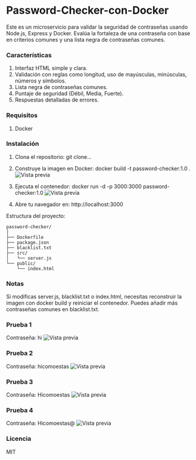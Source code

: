 # Password-Checker-con-Docker
Este es un microservicio para validar la seguridad de contraseñas usando Node.js, Express y Docker. Evalúa la fortaleza de una contraseña con base en criterios comunes y una lista negra de contraseñas comunes.

### Características 
1. Interfaz HTML simple y clara.
2. Validación con reglas como longitud, uso de mayúsculas, minúsculas, números y símbolos.
3. Lista negra de contraseñas comunes.
4. Puntaje de seguridad (Débil, Media, Fuerte).
5. Respuestas detalladas de errores.

### Requisitos
1. Docker

### Instalación
1. Clona el repositorio:
   git clone...

2. Construye la imagen en Docker:
   docker build -t password-checker:1.0 .
   ![Vista previa](img/upload_docker.png)


4. Ejecuta el contenedor:
   docker run -d -p 3000:3000 password-checker:1.0
   ![Vista previa](img/upload_port.png)

6. Abre tu navegador en:
   http://localhost:3000

Estructura del proyecto:
```
password-checker/
│
├── Dockerfile
├── package.json
├── blacklist.txt
├── src/
│   └── server.js
└── public/
    └── index.html
```

### Notas
Si modificas server.js, blacklist.txt o index.html, necesitas reconstruir la imagen con docker build y reiniciar el contenedor.
Puedes añadir más contraseñas comunes en blacklist.txt.

### Prueba 1
Contraseña: hi
![Vista previa](img/prueba_1.png)

### Prueba 2
Contraseña: hicomoestas
![Vista previa](img/prueba_2.png)

### Prueba 3
Contraseña: Hicomoestas
![Vista previa](img/prueba_3.png)

### Prueba 4
Contraseña: Hicomoestas@
![Vista previa](img/prueba_4.png)

### Licencia
MIT



